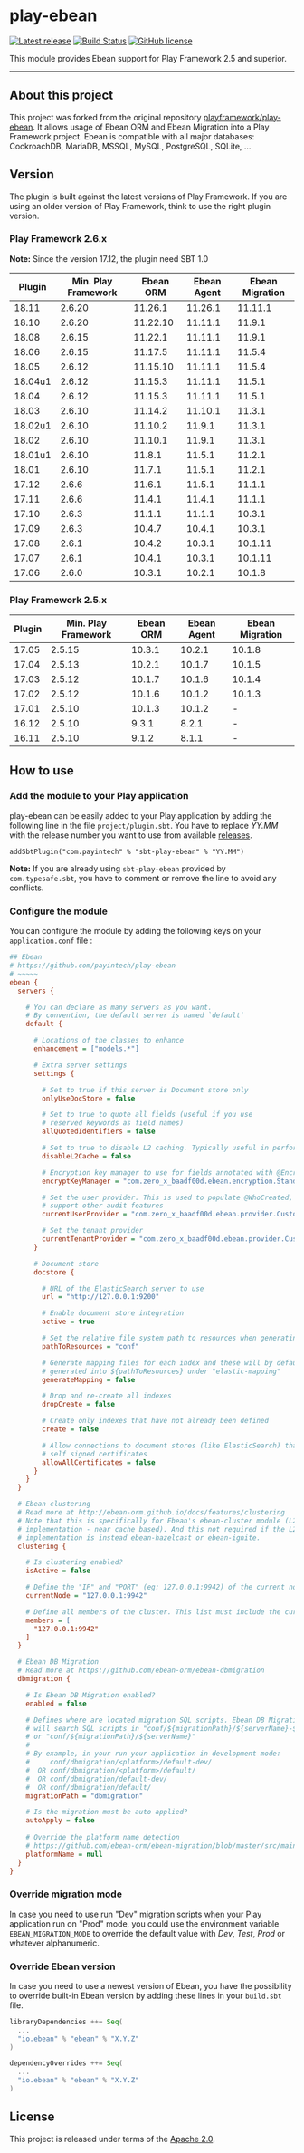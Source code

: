 # play-ebean

[![Latest release](https://img.shields.io/badge/latest_release-18.11-orange.svg?style=flat)](https://github.com/payintech/play-ebean/releases)
[![Build Status](https://travis-ci.org/payintech/play-ebean.svg?branch=master)](https://travis-ci.org/payintech/play-ebean)
[![GitHub license](https://img.shields.io/badge/license-Apache%202%2E0-blue.svg?style=flat)](https://opensource.org/licenses/Apache-2.0)


This module provides Ebean support for Play Framework 2.5 and superior.

*****

## About this project

This project was forked from the original repository [playframework/play-ebean](https://github.com/playframework/play-ebean).
It allows usage of Ebean ORM and Ebean Migration into a Play Framework project. Ebean is compatible with all major
databases: CockroachDB, MariaDB, MSSQL, MySQL, PostgreSQL, SQLite, ...



## Version

The plugin is built against the latest versions of Play Framework. If you are
using an older version of Play Framework, think to use the right plugin version.

### Play Framework 2.6.x

**Note:** Since the version 17.12, the plugin need SBT 1.0

| Plugin  | Min. Play Framework | Ebean ORM | Ebean Agent | Ebean Migration |
|---------|---------------------|-----------|-------------|-----------------|
| 18.11   | 2.6.20              | 11.26.1   | 11.26.1     | 11.11.1         |
| 18.10   | 2.6.20              | 11.22.10  | 11.11.1     | 11.9.1          |
| 18.08   | 2.6.15              | 11.22.1   | 11.11.1     | 11.9.1          |
| 18.06   | 2.6.15              | 11.17.5   | 11.11.1     | 11.5.4          |
| 18.05   | 2.6.12              | 11.15.10  | 11.11.1     | 11.5.4          |
| 18.04u1 | 2.6.12              | 11.15.3   | 11.11.1     | 11.5.1          |
| 18.04   | 2.6.12              | 11.15.3   | 11.11.1     | 11.5.1          |
| 18.03   | 2.6.10              | 11.14.2   | 11.10.1     | 11.3.1          |
| 18.02u1 | 2.6.10              | 11.10.2   | 11.9.1      | 11.3.1          |
| 18.02   | 2.6.10              | 11.10.1   | 11.9.1      | 11.3.1          |
| 18.01u1 | 2.6.10              | 11.8.1    | 11.5.1      | 11.2.1          |
| 18.01   | 2.6.10              | 11.7.1    | 11.5.1      | 11.2.1          |
| 17.12   | 2.6.6               | 11.6.1    | 11.5.1      | 11.1.1          |
| 17.11   | 2.6.6               | 11.4.1    | 11.4.1      | 11.1.1          |
| 17.10   | 2.6.3               | 11.1.1    | 11.1.1      | 10.3.1          |
| 17.09   | 2.6.3               | 10.4.7    | 10.4.1      | 10.3.1          |
| 17.08   | 2.6.1               | 10.4.2    | 10.3.1      | 10.1.11         |
| 17.07   | 2.6.1               | 10.4.1    | 10.3.1      | 10.1.11         |
| 17.06   | 2.6.0               | 10.3.1    | 10.2.1      | 10.1.8          |


### Play Framework 2.5.x

| Plugin | Min. Play Framework | Ebean ORM | Ebean Agent | Ebean Migration |
|--------|---------------------|-----------|-------------|-----------------|
| 17.05  | 2.5.15              | 10.3.1    | 10.2.1      | 10.1.8          |
| 17.04  | 2.5.13              | 10.2.1    | 10.1.7      | 10.1.5          |
| 17.03  | 2.5.12              | 10.1.7    | 10.1.6      | 10.1.4          |
| 17.02  | 2.5.12              | 10.1.6    | 10.1.2      | 10.1.3          |
| 17.01  | 2.5.10              | 10.1.3    | 10.1.2      | -               |
| 16.12  | 2.5.10              | 9.3.1     | 8.2.1       | -               |
| 16.11  | 2.5.10              | 9.1.2     | 8.1.1       | -               |


## How to use


### Add the module to your Play application

play-ebean can be easily added to your Play application by adding the following line in the file `project/plugin.sbt`.
You have to replace _YY.MM_ with the release number you want to use from available 
[releases](https://github.com/payintech/play-ebean/releases).

```
addSbtPlugin("com.payintech" % "sbt-play-ebean" % "YY.MM")
```

**Note:** If you are already using `sbt-play-ebean` provided by `com.typesafe.sbt`, you
have to comment or remove the line to avoid any conflicts.



### Configure the module

You can configure the module by adding the following keys on your `application.conf` file :

```cfg
## Ebean
# https://github.com/payintech/play-ebean
# ~~~~~
ebean {
  servers {

    # You can declare as many servers as you want.
    # By convention, the default server is named `default`
    default {

      # Locations of the classes to enhance
      enhancement = ["models.*"]

      # Extra server settings
      settings {

        # Set to true if this server is Document store only
        onlyUseDocStore = false

        # Set to true to quote all fields (useful if you use
        # reserved keywords as field names)
        allQuotedIdentifiers = false

        # Set to true to disable L2 caching. Typically useful in performance testing
        disableL2Cache = false

        # Encryption key manager to use for fields annotated with @Encrypted
        encryptKeyManager = "com.zero_x_baadf00d.ebean.encryption.StandardEncryptKeyManager"

        # Set the user provider. This is used to populate @WhoCreated, @WhoModified an
        # support other audit features
        currentUserProvider = "com.zero_x_baadf00d.ebean.provider.CustomUserProvider"

        # Set the tenant provider
        currentTenantProvider = "com.zero_x_baadf00d.ebean.provider.CustomTenantProvider"
      }

      # Document store
      docstore {

        # URL of the ElasticSearch server to use
        url = "http://127.0.0.1:9200"

        # Enable document store integration
        active = true

        # Set the relative file system path to resources when generating mapping files
        pathToResources = "conf"

        # Generate mapping files for each index and these will by default be
        # generated into ${pathToResources} under "elastic-mapping"
        generateMapping = false

        # Drop and re-create all indexes
        dropCreate = false

        # Create only indexes that have not already been defined
        create = false

        # Allow connections to document stores (like ElasticSearch) that have
        # self signed certificates
        allowAllCertificates = false
      }
    }
  }

  # Ebean clustering
  # Read more at http://ebean-orm.github.io/docs/features/clustering
  # Note that this is specifically for Ebean's ebean-cluster module (L2 cache
  # implementation - near cache based). And this not required if the L2 cache
  # implementation is instead ebean-hazelcast or ebean-ignite.
  clustering {

    # Is clustering enabled?
    isActive = false

    # Define the "IP" and "PORT" (eg: 127.0.0.1:9942) of the current node
    currentNode = "127.0.0.1:9942"

    # Define all members of the cluster. This list must include the current node too
    members = [
      "127.0.0.1:9942"
    ]
  }

  # Ebean DB Migration
  # Read more at https://github.com/ebean-orm/ebean-dbmigration
  dbmigration {

    # Is Ebean DB Migration enabled?
    enabled = false

    # Defines where are located migration SQL scripts. Ebean DB Migration
    # will search SQL scripts in "conf/${migrationPath}/${serverName}-${appMode}"
    # or "conf/${migrationPath}/${serverName}"
    #
    # By example, in your run your application in development mode:
    #     conf/dbmigration/<platform>/default-dev/
    #  OR conf/dbmigration/<platform>/default/
    #  OR conf/dbmigration/default-dev/
    #  OR conf/dbmigration/default/
    migrationPath = "dbmigration"

    # Is the migration must be auto applied?
    autoApply = false
    
    # Override the platform name detection
    # https://github.com/ebean-orm/ebean-migration/blob/master/src/main/java/io/ebean/migration/DbPlatformNames.java
    platformName = null
  }
}
```



### Override migration mode

In case you need to use run "Dev" migration scripts when your Play application
run on "Prod" mode, you could use the environment variable `EBEAN_MIGRATION_MODE`
to override the default value with _Dev_, _Test_, _Prod_ or whatever alphanumeric.



### Override Ebean version

In case you need to use a newest version of Ebean, you have the possibility
to override built-in Ebean version by adding these lines in your `build.sbt`
file.

```sbt
libraryDependencies ++= Seq(
  ...
  "io.ebean" % "ebean" % "X.Y.Z"
)

dependencyOverrides ++= Seq(
  ...
  "io.ebean" % "ebean" % "X.Y.Z"
)
```



## License

This project is released under terms of the [Apache 2.0](https://opensource.org/licenses/Apache-2.0).
